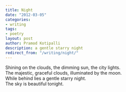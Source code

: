 ```yaml
---
title: Night
date: "2012-03-05"
categories:
- writing
tags:
- poetry
layout: post
author: Pramod Kotipalli
description: a gentle starry night
redirect_from: "/writing/night/"
---
```


Shining on the clouds, the dimming sun, the city lights.  
The majestic, graceful clouds, illuminated by the moon.  
While behind lies a gentle starry night.  
The sky is beautiful tonight.  
